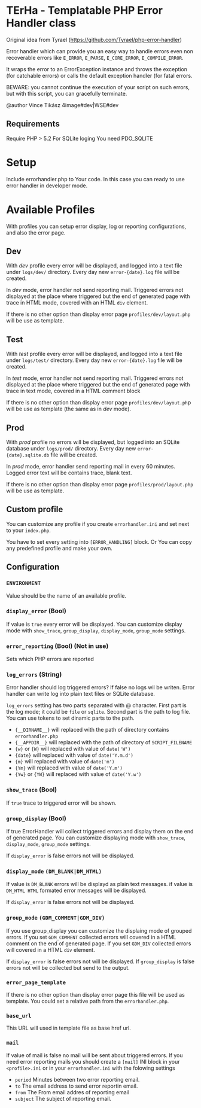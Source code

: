 TErHa - Templatable PHP  Error Handler class
============================================

Original idea from Tyrael (https://github.com/Tyrael/php-error-handler)

 
Error handler which can provide you an easy way to handle errors even non
recoverable errors like `E_ERROR`, `E_PARSE`, `E_CORE_ERROR`, `E_COMPILE_ERROR`.
 
It wraps the error to an ErrorException instance and throws the
exception (for catchable errors) or calls the default exception handler (for
fatal errors.

BEWARE: you cannot continue the execution of your script on such errors, but
with this script, you can gracefully terminate.
 
@author Vince Tikász 4image#dev|WSE#dev

Requirements
------------
Require PHP > 5.2
For SQLite loging You need PDO_SQLITE

Setup
=====
Include errorhandler.php to Your code. In this case you can ready to use error
handler in developer mode.

Available Profiles
==================
With profiles you can setup error display, log or reporting configurations, and 
also the error page.

## Dev
With *dev* profile every error will be displayed, and logged into a text file under
`logs/dev/` directory. Every day new `error-{date}.log` file will be created.

In *dev* mode, error handler not send reporting mail. Triggered errors not displayed
at the place where triggered but the end of generated page with trace in HTML mode,
covered with an HTML `div` element.

If there is no other option than display error page `profiles/dev/layout.php` will be
use as template.

## Test
With *test* profile every error will be displayed, and logged into a text file under
`logs/test/` directory. Every day new `error-{date}.log` file will be created.

In *test* mode, error handler not send reporting mail. Triggered errors not displayed
at the place where triggered but the end of generated page with trace in text mode,
covered in a HTML comment block

If there is no other option than display error page `profiles/dev/layout.ph`p will be
use as template (the same as in *dev* mode).

## Prod
With *prod* profile no errors will be displayed, but logged into an SQLite database
under `logs/prod/` directory. Every day new `error-{date}.sqlite.db` file will be created.

In *prod* mode, error handler send reporting mail in every 60 minutes.
Logged error text will be contains trace, blank text.

If there is no other option than display error page `profiles/prod/layout.php` will be
use as template.

## Custom profile
You can customize any profile if you create `errorhandler.ini` and set next to your
`index.php`.

You have to set every setting into `[ERROR_HANDLING]` block. Or You can copy any
predefined profile and make your own.

## Configuration

### `ENVIRONMENT`
Value should be the name of an available profile.

### `display_error` (Bool)
If value is `true` every error will be displayed. You can customize display mode with
`show_trace`, `group_display`, `display_mode`, `group_mode` settings.

### `error_reporting` (Bool) (Not in use)
Sets which PHP errors are reported

### `log_errors` (String)
Error handler should log triggered errors? If false no logs wil be writen.
Error handler can write log into plain text files or SQLite database.

`log_errors` setting has two parts separated with @ character. First part is the
log mode; it could be `file` or `sqlite`. Second part is the path to log file.
You can use tokens to set dinamic parts to the path.

- `{__DIRNAME__}` will replaced with the path of directory contains `errorhandler.php`
- `{__APPDIR__}` will replaced with the path of directory of `SCRIPT_FILENAME`
- `{w}` or `{W}` will replaced with value of `date('W')`
- `{date}` will replaced with value of `date('Y.m.d')`
- `{m}` will replaced with value of `date('m')`
- `{Ym}` will replaced with value of `date('Y.m')`
- `{Yw}` or `{YW}` will replaced with value of `date('Y.w')`


### `show_trace` (Bool)
If `true` trace to triggered error will be shown.

### `group_display` (Bool)
If true ErrorHandler will collect triggered errors and display them on the end of
generated page. You can customize displaying mode with `show_trace`,
`display_mode`, `group_mode` settings.

If `display_error` is false errors not will be displayed.

### `display_mode` `(DM_BLANK|DM_HTML)`
If value is `DM_BLANK` errors will be displayd as plain text messages.
if value is `DM_HTML HTML` formated error messages will be displayed.

If `display_error` is false errors not will be displayed.

### `group_mode` `(GDM_COMMENT|GDM_DIV)`
If you use group_display you can customize the displaing mode of grouped errors.
If you set `GDM_COMMENT` collected errors will covered in a HTML comment on the end
of generated page.
If you set `GDM_DIV` collected errors will covered in a HTML `div` element.

If `display_error` is false errors not will be displayed. 
If `group_display` is false errors not will be collected but send to the output.

### `error_page_template`
If there is no other option than display error page this file will be used as template.
You could set a relative path from the `errorhandler.php`.

### `base_url`
This URL will used in template file as base href url.

### `mail`
If value of mail is false no mail will be sent about triggered errors. If you 
need error reporting mails you should create a `[mail]` INI block in your 
`<profile>.ini` or in your `errorhandler.ini` with the folowing settings

- `period` Minutes between two error reporting email.
- `to` The email address to send error reportin email.
- `from` The From email addres of reporting email
- `subject` The subject of reporting email.

